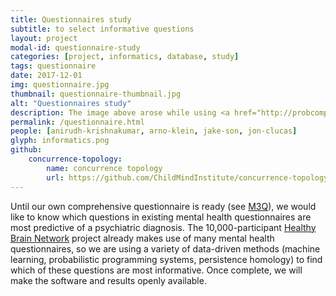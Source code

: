 ```yaml
---
title: Questionnaires study
subtitle: to select informative questions
layout: project
modal-id: questionnaire-study
categories: [project, informatics, database, study]
tags: questionnaire
date: 2017-12-01
img: questionnaire.jpg
thumbnail: questionnaire-thumbnail.jpg
alt: "Questionnaires study"
description: The image above arose while using <a href="http://probcomp.org/open-probabilistic-programming-stack/">MIT's Probabilistic Programming Stack</a>, one of the tools we are using to explore questionnaire data.
permalink: /questionnaire.html
people: [anirudh-krishnakumar, arno-klein, jake-son, jon-clucas]
glyph: informatics.png
github:
    concurrence-topology:
        name: concurrence topology
        url: https://github.com/ChildMindInstitute/concurrence-topology
---
```


Until our own comprehensive questionnaire is ready (see <a href="http://localhost:4000/matter-website//m3q.html">M3Q</a>), we would like to know which questions in existing mental health questionnaires are most predictive of a psychiatric diagnosis.  The 10,000-participant [Healthy Brain Network](http://fcon_1000.projects.nitrc.org/indi/cmi_healthy_brain_network/index.html) project already makes use of many mental health questionnaires, so we are using a variety of data-driven methods (machine learning, probabilistic programming systems, persistence homology) to find which of these questions are most informative. Once complete, we will make the software and results openly available.